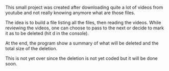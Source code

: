 This small project was created after downloading quite a lot of videos from youtube
and not really knowing anymore what are those files.

The idea is to build a file listing all the files, then reading the videos. While
reviewing the videos, one can choose to pass to the next or decide to mark it as
to be deleted (hit d in the console).

At the end, the program show a summary of what will be deleted and the total size
of the deletion.

This is not yet over since the deletion is not yet coded but it will be done
soon.
